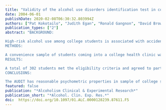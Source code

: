 ```yaml
---
title: "Validity of the alcohol use disorders identification test in college students"
date: 2004-06-01
publishDate: 2020-02-08T06:30:32.803994Z
authors: ["Pat Kokotailo", "Judith Egan", "Ronald Gangnon", "David Brown", "Marlon Mundt", "Mike Fleming"]
publication_types: ["2"]
abstract: "BACKGROUND:

High-risk alcohol use among college students is associated with accidents, partner violence, unwanted sexual encounters, tobacco use, and performance issues. The identification and treatment of high-risk drinking students is a priority for many college campuses and college health centers. The goal of this study was to test the psychometric properties of the Alcohol Use Disorders Identification Test (AUDIT) in college students.
METHODS:

A convenience sample of students coming into a college health clinic was asked to complete the 10-question AUDIT and then participate in a research interview. The interview focused on assessing students for alcohol abuse and dependence by using the Composite International Diagnostic Interview Substance Abuse Module and timeline follow-back procedures to assess a 28-day drinking history.
RESULTS:

A total of 302 students met the eligibility criteria and agreed to participate in the study. The sample consisted of 185 females (61%) and 117 males (39%), with a mean age of 20.3 years. Forty students were abstinent, 88 were high-risk drinkers, and 103 met criteria for a 12-month history of dependence. Receiver operator curves demonstrated that the AUDIT had the highest area under the cure for detecting high-risk alcohol use (0.872) and the lowest for identifying persons with a lifetime history of alcohol abuse or dependence (0.775). An AUDIT cutoff score of 6 or greater demonstrated a sensitivity of 91.0% and a specificity of 60.0% in the detection of high-risk drinkers.
CONCLUSIONS:

The AUDIT has reasonable psychometric properties in sample of college students using student health services. This study supports the use of the AUDIT in this population."
featured: false
publication: "*Alcoholism Clinical & Experimental Research*"
publication_short: "*Alcohol. Clin. Exp. Res.*"
doi:  https://doi.org/10.1097/01.ALC.0000128239.87611.F5
---
```


